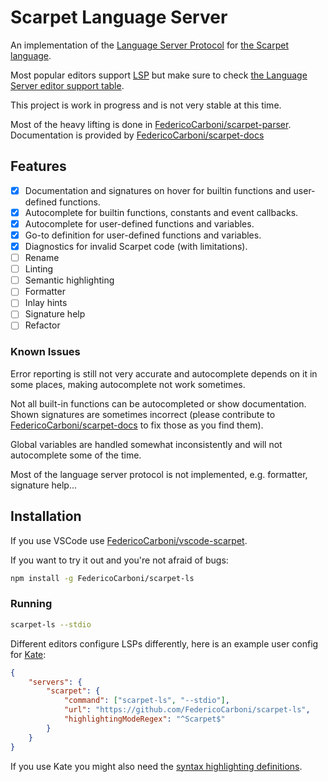 # Scarpet Language Server

An implementation of the [Language Server Protocol][1] for
[the Scarpet language][2].

Most popular editors support [LSP][1] but make sure to check
[the Language Server editor support table][3].

This project is work in progress and is not very stable at this time.

Most of the heavy lifting is done in [FedericoCarboni/scarpet-parser][4].
Documentation is provided by [FedericoCarboni/scarpet-docs]

## Features

- [x] Documentation and signatures on hover for builtin functions and user-defined functions.
- [x] Autocomplete for builtin functions, constants and event callbacks.
- [x] Autocomplete for user-defined functions and variables.
- [x] Go-to definition for user-defined functions and variables.
- [x] Diagnostics for invalid Scarpet code (with limitations).
- [ ] Rename
- [ ] Linting
- [ ] Semantic highlighting
- [ ] Formatter
- [ ] Inlay hints
- [ ] Signature help
- [ ] Refactor

### Known Issues

Error reporting is still not very accurate and autocomplete depends on it in
some places, making autocomplete not work sometimes.

Not all built-in functions can be autocompleted or show documentation. Shown
signatures are sometimes incorrect (please contribute to
[FedericoCarboni/scarpet-docs] to fix those as you find them).

Global variables are handled somewhat inconsistently and will not autocomplete
some of the time.

Most of the language server protocol is not implemented, e.g. formatter,
signature help...

## Installation

If you use VSCode use [FedericoCarboni/vscode-scarpet].

If you want to try it out and you're not afraid of bugs:

```sh
npm install -g FedericoCarboni/scarpet-ls
```

### Running

```sh
scarpet-ls --stdio
```

Different editors configure LSPs differently, here is an example user config for
[Kate](https://kate-editor.org/):

```json
{
    "servers": {
        "scarpet": {
            "command": ["scarpet-ls", "--stdio"],
            "url": "https://github.com/FedericoCarboni/scarpet-ls",
            "highlightingModeRegex": "^Scarpet$"
        }
    }
}
```

If you use Kate you might also need the [syntax highlighting definitions][5].

[1]: https://microsoft.github.io/language-server-protocol/
[2]: https://github.com/gnembon/fabric-carpet/blob/ab79e76b51f084b39654e9833bd6369eefef94cc/docs/scarpet/Full.md
[3]: https://langserver.org/#implementations-client
[4]: https://github.com/FedericoCarboni/scarpet-parser
[5]: https://github.com/FedericoCarboni/kate-scarpet
[FedericoCarboni/scarpet-docs]: https://github.com/FedericoCarboni/scarpet-docs
[FedericoCarboni/vscode-scarpet]: https://github.com/FedericoCarboni/vscode-scarpet
